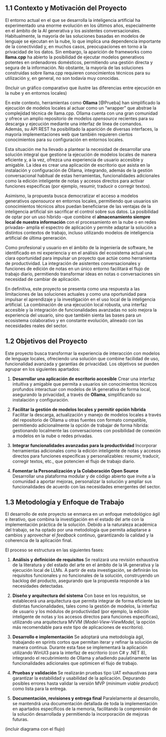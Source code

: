 ## 1.1 Contexto y Motivación del Proyecto

El entorno actual en el que se desarrolla la inteligencia artificial ha experimentado una enorme evolución en los últimos años, especialmente en el ámbito de la AI generativa y los asistentes conversacionales. Habitualmente, la mayoría de las soluciones basadas en modelos de lenguaje se ejecutan en la nube, lo que implica una dependencia importante de la conectividad y, en muchos casos, preocupaciones en torno a la privacidad de los datos. Sin embargo, la aparición de frameworks como **llama.cpp** ha abierto la posibilidad de ejecutar modelos generativos potentes en ordenadores domésticos, permitiendo una gestión directa y segura de la información. No obstante, la mayoría de las soluciones construidas sobre llama.cpp requieren conocimientos técnicos para su utilización y, en general, no son todavía muy conocidas.

(Incluir un gráfico comparativo que ilustre las diferencias entre ejecución en la nube y en entornos locales)

En este contexto, herramientas como **Ollama** [@Prueba] han simplificado la ejecución de modelos locales al actuar como un “wrapper” que abstrae la complejidad técnica de llama.cpp. Ollama cuenta con una gran comunidad y ofrece un amplio repositorio de modelos *opensource* recientes para su descarga y ejecución mediante una interfaz de línea de comandos. Además, su API REST ha posibilitado la aparición de diversas interfaces, la mayoría implementaciones web que también requieren ciertos conocimientos para su configuración en entornos locales.

Esta situación me ha llevado a plantear la necesidad de desarrollar una solución integral que gestione la ejecución de modelos locales de manera eficiente y, a la vez, ofrezca una experiencia de usuario accesible y amigable. La idea es crear una aplicación de escritorio que asista en la instalación y configuración de Ollama, integrando, además de la gestión conversacional habitual de estas herramientas, funcionalidades adicionales como la edición inteligente de notas y accesos directos para activar funciones específicas (por ejemplo, resumir, traducir o corregir textos).

Asimismo, la propuesta busca democratizar el acceso a modelos generativos *opensource* en entornos locales, permitiendo que usuarios sin conocimientos técnicos altos puedan beneficiarse de las ventajas de la inteligencia artificial sin sacrificar el control sobre sus datos. La posibilidad de optar por un uso híbrido –que combine el **almacenamiento siempre local de nuestra información** con el procesamiento en la nube o en redes privadas– amplía el espectro de aplicación y permite adaptar la solución a distintos contextos de trabajo, incluso utilizando modelos de inteligencia artificial de última generación.

Como profesional y usuario en el ámbito de la ingeniería de software, he identificado en mi experiencia y en el análisis del ecosistema actual una clara oportunidad para impulsar un proyecto que actúe como herramienta de productividad. La integración de asistentes conversacionales y funciones de edición de notas en un único entorno facilitará el flujo de trabajo diario, permitiendo transformar ideas en notas o conversaciones sin necesidad de cambiar de aplicación.

En definitiva, este proyecto se presenta como una respuesta a las limitaciones de las soluciones actuales y como una oportunidad para impulsar el aprendizaje y la investigación en el uso local de la inteligencia artificial. La combinación de una ejecución local robusta, una interfaz accesible y la integración de funcionalidades avanzadas no solo mejora la experiencia del usuario, sino que también sienta las bases para un ecosistema colaborativo y en constante evolución, alineado con las necesidades reales del sector.

## 1.2 Objetivos del Proyecto

Este proyecto busca transformar la experiencia de interacción con modelos de lenguaje locales, ofreciendo una solución que combine facilidad de uso, funcionalidad avanzada y garantías de privacidad. Los objetivos se pueden agrupar en los siguientes apartados:

1.  **Desarrollar una aplicación de escritorio accesible**
    Crear una interfaz intuitiva y amigable que permita a usuarios sin conocimientos técnicos profundos interactuar con modelos de IA generativa de forma local, asegurando la privacidad, a través de **Ollama**, simplificando su instalación y configuración.

2.  **Facilitar la gestión de modelos locales y permitir opción híbrida**
    Facilitar la descarga, actualización y manejo de modelos locales a través del repositorio de Ollama u otras fuentes con formato compatible, permitiendo adicionalmente la opción de trabajar de forma híbrida: gestionando localmente las conversaciones con posibilidad de conexión a modelos en la nube o redes privadas.

3.  **Integrar funcionalidades avanzadas para la productividad**
    Incorporar herramientas adicionales como la edición inteligente de notas y accesos directos para funciones específicas y personalizables: resumir, traducir, corregir textos, etc., que potencien el flujo de trabajo diario.

4.  **Fomentar la Personalización y la Colaboración Open Source**\
    Desarrollar una plataforma modular y de código abierto que invite a la comunidad a aportar mejoras, personalizar la solución y ampliar sus funcionalidades de acuerdo con las necesidades emergentes del sector.

## 1.3 Metodología y Enfoque de Trabajo

El desarrollo de este proyecto se enmarca en un enfoque metodológico ágil e iterativo, que combina la investigación en el estado del arte con la implementación práctica de la solución. Debido a la naturaleza académica del trabajo, se ha optado por una metodología que permita adaptarse a cambios y aprovechar el *feedback* continuo, garantizando la calidad y la coherencia de la aplicación final.

El proceso se estructura en las siguientes fases:

1.  **Análisis y definición de requisitos**
    Se realizará una revisión exhaustiva de la literatura y del estado del arte en el ámbito de la IA generativa y la ejecución local de LLMs. A partir de esta investigación, se definirán los requisitos funcionales y no funcionales de la solución, construyendo un backlog del producto, asegurando que la propuesta responde a las necesidades detectadas.

2.  **Diseño y arquitectura del sistema**
    Con base en los requisitos, se establecerá una arquitectura que permita integrar de forma eficiente las distintas funcionalidades, tales como la gestión de modelos, la interfaz de usuario y los módulos de productividad (por ejemplo, la edición inteligente de notas y los accesos directos para funciones específicas), utilizando una arquitectura MVVM (*Model-View-ViewModel*, la opción más recomendable para este tipo de aplicaciones de escritorio).

3.  **Desarrollo e implementación**
    Se adoptará una metodología ágil, trabajando en sprints cortos que permitan iterar y refinar la solución de manera continua. Durante esta fase se implementará la aplicación utilizando WinUI3 para la interfaz de escritorio (con C# y .NET 8), integrando el recubrimiento de Ollama y añadiendo paulatinamente las funcionalidades adicionales que optimicen el flujo de trabajo.

4.  **Pruebas y validación**
    Se realizarán pruebas tipo UAT exhaustivas para garantizar la estabilidad y usabilidad de la aplicación. Depurando posibles errores hasta validar la versión MVP (*minimum viable product*) como lista para la entrega.

5.  **Documentación, revisiones y entrega final**
    Paralelamente al desarrollo, se mantendrá una documentación detallada de toda la implementación en apartados específicos de la memoria, facilitando la comprensión de la solución desarrollada y permitiendo la incorporación de mejoras futuras.

(incluir diagrama con el flujo)
